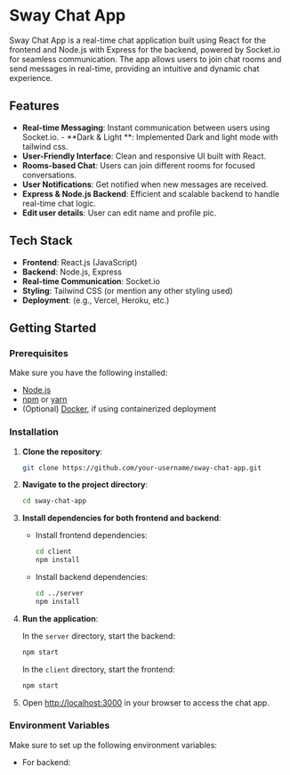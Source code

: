 # Sway Chat App

Sway Chat App is a real-time chat application built using React for the frontend and Node.js with Express for the backend, powered by Socket.io for seamless communication. The app allows users to join chat rooms and send messages in real-time, providing an intuitive and dynamic chat experience.

## Features

- **Real-time Messaging**: Instant communication between users using Socket.io. - **Dark & Light **: Implemented Dark and light mode with tailwind css.
- **User-Friendly Interface**: Clean and responsive UI built with React.
- **Rooms-based Chat**: Users can join different rooms for focused conversations.
- **User Notifications**: Get notified when new messages are received.
- **Express & Node.js Backend**: Efficient and scalable backend to handle real-time chat logic.
- **Edit user details**: User can edit name and profile pic.

## Tech Stack

- **Frontend**: React.js (JavaScript)
- **Backend**: Node.js, Express
- **Real-time Communication**: Socket.io
- **Styling**: Tailwind CSS (or mention any other styling used)
- **Deployment**: (e.g., Vercel, Heroku, etc.)

## Getting Started

### Prerequisites

Make sure you have the following installed:

- [Node.js](https://nodejs.org/)
- [npm](https://www.npmjs.com/) or [yarn](https://yarnpkg.com/)
- (Optional) [Docker](https://www.docker.com/), if using containerized deployment

### Installation

1. **Clone the repository**:

    ```bash
    git clone https://github.com/your-username/sway-chat-app.git
    ```

2. **Navigate to the project directory**:

    ```bash
    cd sway-chat-app
    ```

3. **Install dependencies for both frontend and backend**:

    - Install frontend dependencies:

      ```bash
      cd client
      npm install
      ```

    - Install backend dependencies:

      ```bash
      cd ../server
      npm install
      ```

4. **Run the application**:

    In the `server` directory, start the backend:

    ```bash
    npm start
    ```

    In the `client` directory, start the frontend:

    ```bash
    npm start
    ```

5. Open [http://localhost:3000](http://localhost:3000) in your browser to access the chat app.

### Environment Variables

Make sure to set up the following environment variables:

- For backend:  

